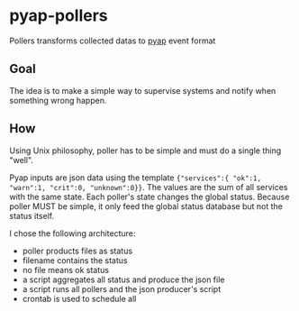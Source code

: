 # pyap-pollers
Pollers transforms collected datas to [pyap](https://github.comfccagou/pyap) event format


## Goal

The idea is to make a simple way to supervise systems and notify when something wrong happen.


## How

Using Unix philosophy, poller has to be simple and must do a single thing "well".

Pyap inputs are json data using the template `{"services":{ "ok":1, "warn":1, "crit":0, "unknown":0}}`.
The values are the sum of all services with the same state. Each poller's state changes the global status.
Because poller MUST be simple, it only feed the global status database but not the status itself. 

I chose the following architecture:
* poller products files as status
* filename contains the status
* no file means ok status
* a script aggregates all status and produce the json file
* a script runs all pollers and the json producer's script
* crontab is used to schedule all



